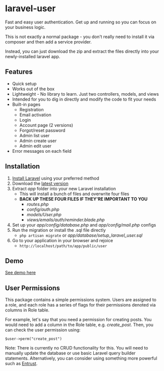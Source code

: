 ﻿laravel-user
============

Fast and easy user authentication. Get up and running so you can focus on your business logic.

This is not exactly a normal package - you don't really need to install it via composer and then add a service provider.

Instead, you can just download the zip and extract the files directly into your newly-installed laravel app.

## Features

* Quick setup
* Works out of the box
* Lightweight - No library to learn. Just two controllers, models, and views
* Intended for you to dig in directly and modify the code to fit your needs
* Built-in pages
    * Registration
    * Email activation
    * Login
    * Account page (2 versions)
    * Forgot/reset password
    * Admin list user
    * Admin create user
    * Admin edit user
* Error messages on each field

## Installation

1. [Install Laravel](http://laravel.com/docs/installation) using your preferred method
2. Download the [latest version](https://github.com/amnah/laravel-user/archive/master.zip)
3. Extract *app* folder into your new Laravel installation
    * This will install a bunch of files and overwrite four files
    * **BACK UP THESE FOUR FILES IF THEY'RE IMPORTANT TO YOU**
        * *routes.php*
        * *config/auth.php*
        * *models/User.php*
        * *views/emails/auth/reminder.blade.php*
4. Set up your *app/config/database.php* and *app/config/mail.php* configs
5. Run the migration or install the .sql file directly
    * ```php artisan migrate``` or *app/database/setup_laravel_user.sql*
6. Go to your application in your browser and rejoice
    * ```http://localhost/path/to/app/public/user```

## Demo

[See demo here](http://laraveluser.dev.amnah.net)

## User Permissions

This package contains a simple permissions system. Users are assigned to a role, and each role has a series of flags for their permissions denoted via columns in Role table. 

For example, let's say that you need a permission for creating posts. You would need to add a column in the Role table, e.g. *create_post*. Then, you can check the user permission using:

```
$user->perm("create_post")
```

Note: There is currently no CRUD functionality for this. You will need to manually update the database or use basic Laravel query builder statements. Alternatively, you can consider using something more powerful such as [Entrust](https://github.com/zizaco/entrust).
